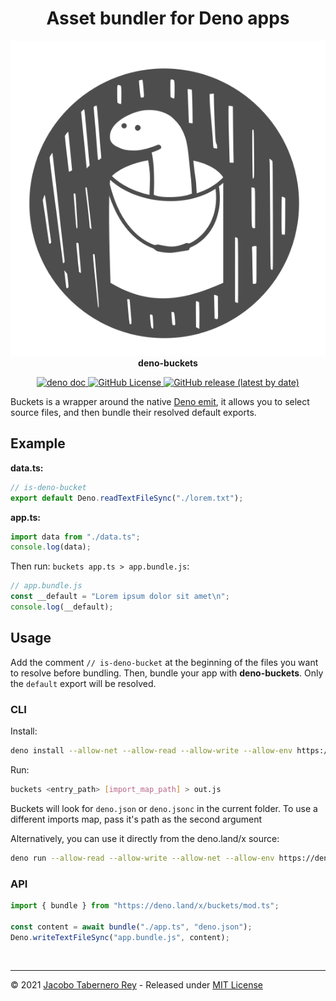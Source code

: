 <h1 align="center">Asset bundler for Deno apps</h1>

<p align="center">
  <img src="https://raw.githubusercontent.com/jacoborus/deno-buckets/main/example/deno-bucket-logo.svg" alt="deno-buckets logo"><br>
  <b>deno-buckets</b><br>
</p>

<p align="center">
<a href="https://doc.deno.land/https/raw.githubusercontent.com%2Fjacoborus%2Fdeno-buckets%2Fmain%2Fmod.ts">
  <img src="https://doc.deno.land/badge.svg" alt="deno doc">
</a>
<a href="https://github.com/jacoborus/deno-buckets/blob/main/LICENSE">
  <img alt="GitHub License" src="https://img.shields.io/github/license/jacoborus/deno-buckets">
</a>
<a href="https://github.com/jacoborus/deno-buckets/releases">
  <img alt="GitHub release (latest by date)" src="https://img.shields.io/github/v/release/jacoborus/deno-buckets">
</a>
</p>

Buckets is a wrapper around the native
[Deno emit](https://github.com/denoland/deno_emit), it allows you to select
source files, and then bundle their resolved default exports.

## Example

**data.ts:**

```typescript
// is-deno-bucket
export default Deno.readTextFileSync("./lorem.txt");
```

**app.ts:**

```typescript
import data from "./data.ts";
console.log(data);
```

Then run: `buckets app.ts > app.bundle.js`:

```typescript
// app.bundle.js
const __default = "Lorem ipsum dolor sit amet\n";
console.log(__default);
```

## Usage

Add the comment `// is-deno-bucket` at the beginning of the files you want to
resolve before bundling. Then, bundle your app with **deno-buckets**. Only the
`default` export will be resolved.

### CLI

Install:

```sh
deno install --allow-net --allow-read --allow-write --allow-env https://deno.land/x/buckets/buckets.ts
```

Run:

```sh
buckets <entry_path> [import_map_path] > out.js
```

Buckets will look for `deno.json` or `deno.jsonc` in the current folder. To use a different
imports map, pass it's path as the second argument

Alternatively, you can use it directly from the deno.land/x source:

```sh
deno run --allow-read --allow-write --allow-net --allow-env https://deno.land/x/buckets@v0.7.0/buckets.ts your_entry_file.ts > bundle.js
```

### API

```typescript
import { bundle } from "https://deno.land/x/buckets/mod.ts";

const content = await bundle("./app.ts", "deno.json");
Deno.writeTextFileSync("app.bundle.js", content);
```

<br>

---

© 2021 [Jacobo Tabernero Rey](http://jacoborus.codes) - Released under
[MIT License](https://raw.github.com/jacoborus/deno-buckets/main/LICENSE)

